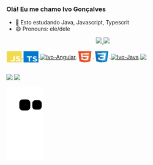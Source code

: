 ### Olá! Eu me chamo Ivo Gonçalves

 - 🌱 Esto estudando Java, Javascript, Typescrit
 - 😄 Pronouns: ele/dele

<div align="center">
  <a href="https://github.com/Ivo-jose">
  <img height="180em" src="https://github-readme-stats.vercel.app/api?username=Ivo-jose&show_icons=true&theme=merko&include_all_commits=true&count_private=true"/>
  <img height="180em" src="https://github-readme-stats.vercel.app/api/top-langs/?username=Ivo-jose&layout=compact&langs_count=7&theme=merko"/>
</div>
 
<div style="display: inline_block"><br>
  <img align="center" alt="Ivo-Js" height="30" width="40" src="https://raw.githubusercontent.com/devicons/devicon/master/icons/javascript/javascript-plain.svg">
  <img align="center" alt="Ivo-Ts" height="30" width="40" src="https://raw.githubusercontent.com/devicons/devicon/master/icons/typescript/typescript-plain.svg">
  <img align="center" alt="Ivo-Angular" height="30" width="30" src="https://cdn.jsdelivr.net/gh/devicons/devicon/icons/angularjs/angularjs-original.svg" />   
  <img align="center" alt="Ivo-HTML" height="30" width="40" src="https://raw.githubusercontent.com/devicons/devicon/master/icons/html5/html5-original.svg">
  <img align="center" alt="Ivo-CSS" height="30" width="40" src="https://raw.githubusercontent.com/devicons/devicon/master/icons/css3/css3-original.svg">
  <img align="center" alt="Ivo-Java" height="30" width="40" src="https://cdn.jsdelivr.net/gh/devicons/devicon/icons/java/java-original.svg" / >              <img align="center" alt"Ivo-Bootstrap" height="30" width"40" src="https://cdn.jsdelivr.net/gh/devicons/devicon/icons/bootstrap/bootstrap-original-wordmark.svg" />
          
</div>          
 
 ##
 
 <div> 
  <a href = "mailto:ivojmgs19@gmail.com"><img src="https://img.shields.io/badge/Gmail-D14836?style=for-the-badge&logo=gmail&logoColor=white" target="_blank"></a>
  <a href="https://www.linkedin.com/in/ivo-jos%C3%A9-menezes-gon%C3%A7alves-de-souza-44576b1bb/" target="_blank"><img src="https://img.shields.io/badge/-LinkedIn-%230077B5?style=for-the-badge&logo=linkedin&logoColor=white" target="_blank"></a> 
  
  ![snake gif](https://github.com/Ivo-jose/Ivo-jose/blob/output/github-contribution-grid-snake.svg)
</div>
 
 
